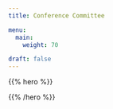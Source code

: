 ```yaml
---
title: Conference Committee

menu:
  main:
    weight: 70

draft: false    
---
```


{{% hero %}}

<!-- TODO: filter and search -->

{{% /hero %}}
